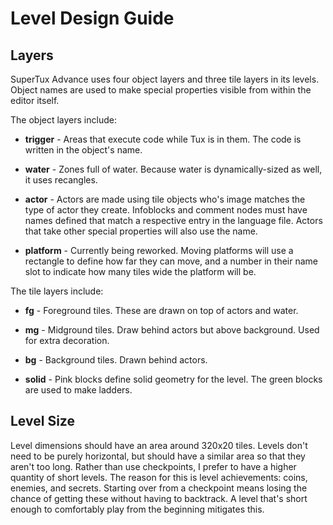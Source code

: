 # Level Design Guide

## Layers

SuperTux Advance uses four object layers and three tile layers in its levels. Object names are used to make special properties visible from within the editor itself.

The object layers include:

* **trigger** - Areas that execute code while Tux is in them. The code is written in the object's name.

* **water** - Zones full of water. Because water is dynamically-sized as well, it uses recangles.

* **actor** - Actors are made using tile objects who's image matches the type of actor they create. Infoblocks and comment nodes must have names defined that match a respective entry in the language file. Actors that take other special properties will also use the name.

* **platform** - Currently being reworked. Moving platforms will use a rectangle to define how far they can move, and a number in their name slot to indicate how many tiles wide the platform will be.

The tile layers include:

* **fg** - Foreground tiles. These are drawn on top of actors and water.

* **mg** - Midground tiles. Draw behind actors but above background. Used for extra decoration.

* **bg** - Background tiles. Drawn behind actors.

* **solid** - Pink blocks define solid geometry for the level. The green blocks are used to make ladders.

## Level Size

Level dimensions should have an area around 320x20 tiles. Levels don't need to be purely horizontal, but should have a similar area so that they aren't too long. Rather than use checkpoints, I prefer to have a higher quantity of short levels. The reason for this is level achievements: coins, enemies, and secrets. Starting over from a checkpoint means losing the chance of getting these without having to backtrack. A level that's short enough to comfortably play from the beginning mitigates this.